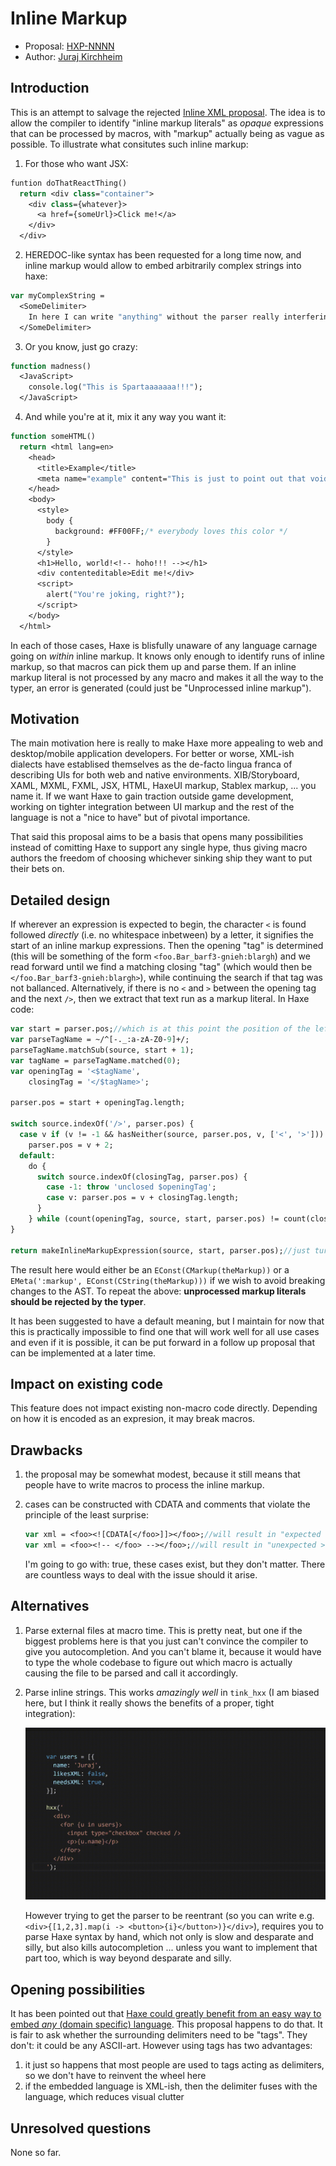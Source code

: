 # Inline Markup

* Proposal: [HXP-NNNN](NNNN-filename.md)
* Author: [Juraj Kirchheim](https://github.com/back2dos)

## Introduction

This is an attempt to salvage the rejected [Inline XML proposal](https://github.com/HaxeFoundation/haxe-evolution/pull/12).
The idea is to allow the compiler to identify "inline markup literals" as *opaque* expressions that can be processed by macros, with "markup" actually being as vague as possible. To illustrate what consitutes such inline markup:

1. For those who want JSX:

 ```haxe
 funtion doThatReactThing() 
   return <div class="container">
     <div class={whatever}>
       <a href={someUrl}>Click me!</a>
     </div>
   </div>
 ```
2. HEREDOC-like syntax has been requested for a long time now, and inline markup would allow to embed arbitrarily complex strings into haxe:

 ```haxe
 var myComplexString = 
   <SomeDelimiter>
     In here I can write "anything" without the parser really interfering
   </SomeDelimiter>
 ```
3. Or you know, just go crazy:

 ```haxe
 function madness()
   <JavaScript>
     console.log("This is Spartaaaaaaa!!!");
   </JavaScript>
 ```

4. And while you're at it, mix it any way you want it:

 ```haxe
 function someHTML() 
   return <html lang=en>
     <head>
       <title>Example</title>
       <meta name="example" content="This is just to point out that void elements are fine">
     </head>
     <body>
       <style>
         body {
           background: #FF00FF;/* everybody loves this color */
         }
       </style>
       <h1>Hello, world!<!-- hoho!!! --></h1>
       <div contenteditable>Edit me!</div>
       <script>
         alert("You're joking, right?");
       </script>
     </body>
   </html>
 ```
 
In each of those cases, Haxe is blisfully unaware of any language carnage going on *within* inline markup. It knows only enough to identify runs of inline markup, so that macros can pick them up and parse them. If an inline markup literal is not processed by any macro and makes it all the way to the typer, an error is generated (could just be "Unprocessed inline markup").

## Motivation

The main motivation here is really to make Haxe more appealing to web and desktop/mobile application developers. For better or worse, XML-ish dialects have establised themselves as the de-facto lingua franca of describing UIs for both web and native environments. XIB/Storyboard, XAML, MXML, FXML, JSX, HTML, HaxeUI markup, Stablex markup, ... you name it. If we want Haxe to gain traction outside game development, working on tighter integration between UI markup and the rest of the language is not a "nice to have" but of pivotal importance. 

That said this proposal aims to be a basis that opens many possibilities instead of comitting Haxe to support any single hype, thus giving macro authors the freedom of choosing whichever sinking ship they want to put their bets on.

## Detailed design

If wherever an expression is expected to begin, the character `<` is found followed *directly* (i.e. no whitespace inbetween) by a letter, it signifies the start of an inline markup expressions. Then the opening "tag" is determined (this will be something of the form `<foo.Bar_barf3-gnieh:blargh`) and we read forward until we find a matching closing "tag" (which would then be `</foo.Bar_barf3-gnieh:blargh>`), while continuing the search if that tag was not ballanced. Alternatively, if there is no `<` and `>` between the opening tag and the next `/>`, then we extract that text run as a markup literal. In Haxe code:

```haxe
var start = parser.pos;//which is at this point the position of the left angular bracket preceeding the letter
var parseTagName = ~/^[-._:a-zA-Z0-9]+/;
parseTagName.matchSub(source, start + 1);
var tagName = parseTagName.matched(0);
var openingTag = '<$tagName',
    closingTag = '</$tagName>';

parser.pos = start + openingTag.length;

switch source.indexOf('/>', parser.pos) {
  case v if (v != -1 && hasNeither(source, parser.pos, v, ['<', '>'])):
    parser.pos = v + 2;
  default:
    do {
      switch source.indexOf(closingTag, parser.pos) {
        case -1: throw 'unclosed $openingTag';
        case v: parser.pos = v + closingTag.length;
      }
    } while (count(openingTag, source, start, parser.pos) != count(closingTag, source, start, pos));
}

return makeInlineMarkupExpression(source, start, parser.pos);//just turn it into some opaque expression
```

The result here would either be an `EConst(CMarkup(theMarkup))` or a `EMeta(':markup', EConst(CString(theMarkup)))` if we wish to avoid breaking changes to the AST. To repeat the above: **unprocessed markup literals should be rejected by the typer**. 

It has been suggested to have a default meaning, but I maintain for now that this is practically impossible to find one that will work well for all use cases and even if it is possible, it can be put forward in a follow up proposal that can be implemented at a later time.

## Impact on existing code

This feature does not impact existing non-macro code directly. Depending on how it is encoded as an expresion, it may break macros.

## Drawbacks

1. the proposal may be somewhat modest, because it still means that people have to write macros to process the inline markup. 
2. cases can be constructed with CDATA and comments that violate the principle of the least surprise:

    ```haxe
    var xml = <foo><![CDATA[</foo>]]></foo>;//will result in "expected ]"
    var xml = <foo><!-- </foo> --></foo>;//will result in "unexpected >"
    ```
    I'm going to go with: true, these cases exist, but they don't matter. There are countless ways to deal with the issue should it arise.

## Alternatives

1. Parse external files at macro time. This is pretty neat, but one if the biggest problems here is that you just can't convince the compiler to give you autocompletion. And you can't blame it, because it would have to type the whole codebase to figure out which macro is actually causing the file to be parsed and call it accordingly. 

2. Parse inline strings. This works *amazingly well* in `tink_hxx` (I am biased here, but I think it really shows the benefits of a proper, tight integration):

   ![](https://raw.githubusercontent.com/back2dos/js-virtual-dom/master/hxx-example.gif)
   
   However trying to get the parser to be reentrant (so you can write e.g. `<div>{[1,2,3].map(i -> <button>{i}</button>)}</div>`), requires you to parse Haxe syntax by hand, which not only is slow and desparate and silly, but also kills autocompletion ... unless you want to implement that part too, which is way beyond desparate and silly.

## Opening possibilities

It has been pointed out that [Haxe could greatly benefit from an easy way to embed *any* (domain specific) language](https://github.com/HaxeFoundation/haxe-evolution/pull/12#issuecomment-306733033). This proposal happens to do that. It is fair to ask whether the surrounding delimiters need to be "tags". They don't: it could be any ASCII-art. However using tags has two advantages:

1. it just so happens that most people are used to tags acting as delimiters, so we don't have to reinvent the wheel here
2. if the embedded language is XML-ish, then the delimiter fuses with the language, which reduces visual clutter

## Unresolved questions

None so far.
